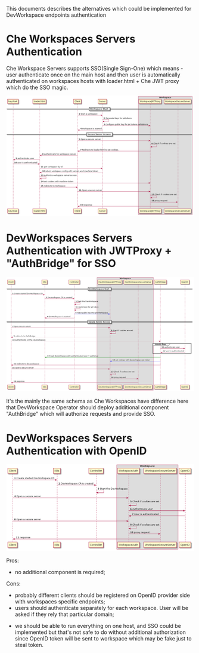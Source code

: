 This documents describes the alternatives which could be implemented for DevWorkspace endpoints authentication

# Che Workspaces Servers Authentication

Che Workspace Servers supports SSO(Single Sign-One) which means - user authenticate once on the main host and then user is automatically authenticated on workspaces hosts with loader.html + Che JWT proxy which do the SSO magic.

![](jwtproxy-current.png)

# DevWorkspaces Servers Authentication with JWTProxy + "AuthBridge" for SSO

![](jwtproxy+auth_bridge-next.png)

It's the mainly the same schema as Che Workspaces have difference here that DevWorkspace Operator should deploy additional component "AuthBridge" which will authorize requests and provide SSO.

# DevWorkspaces Servers Authentication with OpenID

![](openid-next.png)

Pros:
- no additional component is required;

Cons:
- probably different clients should be registered on OpenID provider side with workspaces specific endpoints;
- users should authenticate separately for each workspace. User will be asked if they rely that particular domain;
* we should be able to run everything on one host, and SSO could be implemented but that's not safe to do without additional authorization since OpenID token will be sent to workspace which may be fake just to steal token.
